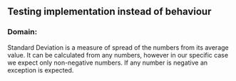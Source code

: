 ## Testing implementation instead of behaviour


### Domain:

Standard Deviation is a measure of spread of the numbers from its average value. It can be calculated from any numbers, however in our specific case we expect only non-negative numbers. If any number is negative an exception is expected.
